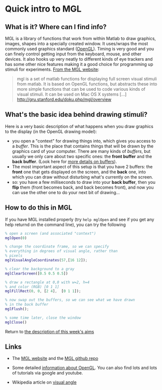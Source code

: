 # Quick intro to MGL

## What is it? Where can I find info?

MGL is a library of functions that work from within Matlab to draw graphics, images, shapes into a specially created window. It uses/wraps the most commonly used graphics standard ([OpenGL](https://www.opengl.org)). Timing is very good and you can finely control getting input from the keyboard, mouse, and other devices. It also hooks up very neatly to different kinds of eye trackers and has some other nice features making it a good choice for programming up stimuli for experiments. [From the MGL website](http://gru.stanford.edu/doku.php/mgl/overview):

> mgl is a set of matlab functions for displaying full screen visual stimuli from matlab. It is based on OpenGL functions, but abstracts these into more simple functions that can be used to code various kinds of visual stimuli. It can be used on Mac OS X systems [...]
> http://gru.stanford.edu/doku.php/mgl/overview

## What's the basic idea behind drawing stimuli?

Here is a very basic description of what happens when you draw graphics to the display (in the OpenGL drawing model):

- you open a "context" for drawing things into, which gives you access to a *buffer*. This is the place that contains things that will be drawn by the graphics card of your computer. There are many kinds of *buffers*, but usually we only care about two specific ones: the **front buffer** and the **back buffer**.  (Look here for [more details on buffers](https://www.opengl.org/wiki/Default_Framebuffer)).
- The most important aspect of this setup is that you have 2 buffers: the **front** one that gets displayed on the screen, and the **back** one, into which you can draw without disturbing what's currently on the screen.
- so: you have a few milliseconds to draw into your **back buffer**, then you **flip** them (front becomes back, and back becomes front), and now you can use the other one to do your next bit of drawing...

## How to do this in MGL

If you have MGL installed properly (try ``help mglOpen`` and see if you get any help returnd on the command line), you can try the following

```matlab
% open a screen (and associated "context")
mglOpen(0)

% change the coordinate frame, so we can specify
% everything in degrees of visual angle, rather than
% pixels
mglVisualAngleCoordinates(57,[16 12]);

% clear the background to a gray
mglClearScreen([0.5 0.5 0.5])

% draw a rectangle at 0,0 with w=2, h=4
% and color (RGB) [0 1 1]
mglFillRect(0, 0, [2 4],  [0 1 1]);

% now swap out the buffers, so we can see what we have drawn
% in the back buffer
mglFlush();

% some time later, close the window
mglClose()

```

Return to [the description of this week's aims](README.md)

## Links

- The [MGL website](http://gru.stanford.edu/mgl) and the [MGL github repo](http://github.com/justingardner/mgl)

- Some detailed [information about OpenGL](https://www.opengl.org). You can also find lots and lots of tutorials via google and youtube.

- Wikipedia article on [visual angle](https://en.wikipedia.org/wiki/Visual_angle)
